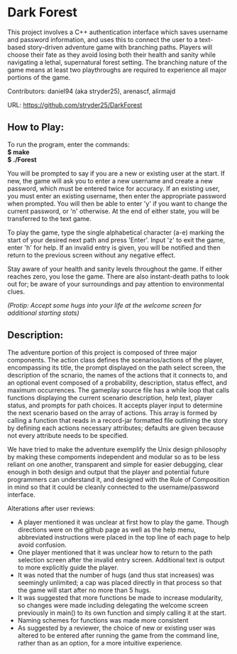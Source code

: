 Dark Forest
===========

This project involves a C++ authentication interface which saves username and password information, and uses this to connect the user to a text-based story-driven adventure game with branching paths. Players will choose their fate as they avoid losing both their health and sanity while navigating a lethal, supernatural forest setting. The branching nature of the game means at least two playthroughs are required to experience all major portions of the game.

<!-- more -->

Contributors: daniel94 (aka stryder25), arenascf, alirmajd

URL: https://github.com/stryder25/DarkForest


How to Play:
--------------

To run the program, enter the commands:   
__$ make   
$ ./Forest__

You will be prompted to say if you are a new or existing user at the start. If new, the game will ask you to enter a new username and create a new password, which must be entered twice for accuracy. If an existing user, you must enter an existing username, then enter the appropriate password when prompted. You will then be able to enter 'y' if you want to change the current password, or 'n' otherwise. At the end of either state, you will be transferred to the text game. 

To play the game, type the single alphabetical character (a-e) marking the start of your desired next path and press 'Enter'. Input 'z' to exit the game, enter 'h' for help. If an invalid entry is given, you will be notified and then return to the previous screen without any negative effect. 

Stay aware of your health and sanity levels throughout the game. If either reaches zero, you lose the game. There are also instant-death paths to look out for; be aware of your surroundings and pay attention to environmental clues. 

*(Protip: Accept some hugs into your life at the welcome screen for additional starting stats)*

Description:
-----------

The adventure portion of this project is composed of three major components. The action class defines the scenarios/actions of the player, encompassing its title, the prompt displayed on the path select screen, the description of the scnario, the names of the actions that it connects to, and an optional event composed of a probability, description, status effect, and maximum occurrences. The gameplay source file has a while loop that calls functions displaying the current scenario description, help text, player status, and prompts for path choices. It accepts player input to determine the next scenario based on the array of actions. This array is formed by calling a function that reads in a record-jar formatted file outlining the story by defining each actions necessary attributes; defaults are given because not every attribute needs to be specified.
 
We have tried to make the adventure exemplify the Unix design philosophy by making these compoments independent and modular so as to be less reliant on one another, transparent and simple for easier debugging, clear enough in both design and output that the player and potential future programmers can understand it, and designed with the Rule of Composition in mind so that it could be cleanly connected to the username/password interface.  

Alterations after user reviews:
- A player mentioned it was unclear at first how to play the game. Though directions were on the github page as well as the help menu, abbreviated instructions were placed in the top line of each page to help avoid confusion.
- One player mentioned that it was unclear how to return to the path selection screen after the invalid entry screen. Additional text is output to more explicitly guide the player.
- It was noted that the number of hugs (and thus stat increases) was seemingly unlimited; a cap was placed directly in that process so that the game will start after no more than 5 hugs.
- It was suggested that more functions be made to increase modularity, so changes were made including delegating the welcome screen previously in main() to its own function and simply calling it at the start.
- Naming schemes for functions was made more consistent
- As suggested by a reviewer, the choice of new or existing user was altered to be entered after running the game from the command line, rather than as an option, for a more intuitive experience.
